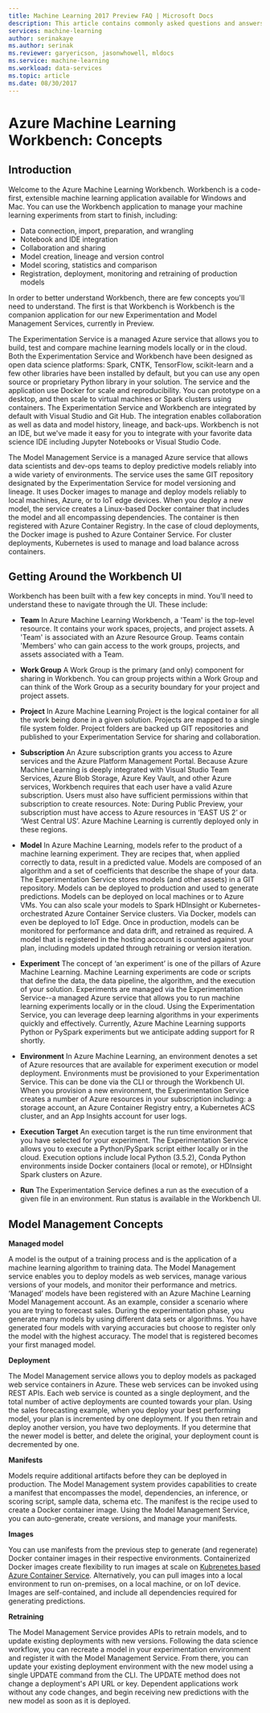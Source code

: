 ```yaml
---
title: Machine Learning 2017 Preview FAQ | Microsoft Docs
description: This article contains commonly asked questions and answers
services: machine-learning
author: serinakaye
ms.author: serinak
ms.reviewer: garyericson, jasonwhowell, mldocs
ms.service: machine-learning
ms.workload: data-services
ms.topic: article
ms.date: 08/30/2017 
---
```


# Azure Machine Learning Workbench: Concepts

## Introduction

Welcome to the Azure Machine Learning Workbench. Workbench is a code-first, extensible machine learning application available for Windows and Mac. You can use the Workbench application to manage your machine learning experiments from start to finish, including:
- Data connection, import, preparation, and wrangling 
- Notebook and IDE integration
- Collaboration and sharing
- Model creation, lineage and version control
- Model scoring, statistics and comparison
- Registration, deployment, monitoring and retraining of production models

In order to better understand Workbench, there are few concepts you'll need to understand. The first is that Workbench is  Workbench is the companion application for our new Experimentation and Model Management Services, currently in Preview. 

The Experimentation Service is a managed Azure service that allows you to build, test and compare machine learning models locally or in the cloud. Both the Experimentation Service and Workbench have been designed as open data science platforms:  Spark, CNTK, TensorFlow, scikit-learn and a few other libraries have been installed by default, but you can use any open source or proprietary Python library in your solution. The service and the application use Docker for scale and reproducibility. You can prototype on a desktop, and then scale to virtual machines or Spark clusters using containers. The Experimentation Service and Workbench are integrated by default with Visual Studio and Git Hub. The integration enables collaboration as well as data and model history, lineage, and back-ups. Workbench is not an IDE, but we've made it easy for you to integrate with your favorite data science IDE including Jupyter Notebooks or Visual Studio Code.   

The Model Management Service is a managed Azure service that allows data scientists and dev-ops teams to deploy predictive models reliably into a wide variety of environments. The service uses the same GIT repository designated by the Experimentation Service for model versioning and lineage. It uses Docker images to manage and deploy models reliably to local machines, Azure, or to IoT edge devices. When you deploy a new model, the service creates a Linux-based Docker container that includes the model and all encompassing dependencies. The container is then registered with Azure Container Registry. In the case of cloud deployments, the Docker image is pushed to Azure Container Service. For cluster deployments, Kubernetes is used to manage and load balance across containers. 

## Getting Around the Workbench UI

Workbench has been built with a few key concepts in mind. You'll need to understand these to navigate through the UI. These include:


- **Team** In Azure Machine Learning Workbench, a 'Team' is the top-level resource. It contains your work spaces, projects, and project assets. A 'Team' is associated with an Azure Resource Group. Teams contain 'Members' who can gain access to the work groups, projects, and assets associated with a Team. 


- **Work Group** A Work Group is the primary (and only) component for sharing in Workbench. You can group projects within a Work Group and can think of the Work Group as a security boundary for your project and project assets.  


- **Project** In Azure Machine Learning Project is the logical container for all the work being done in a given solution. Projects are mapped to a single file system folder. Project folders are backed up GIT repositories and published to your Experimentation Service for sharing and collaboration.  


- **Subscription** An Azure subscription grants you access to Azure services and the Azure Platform Management Portal. Because Azure Machine Learning is deeply integrated with Visual Studio Team Services, Azure Blob Storage, Azure Key Vault, and other Azure services, Workbench requires that each user have a valid Azure subscription. Users must also have sufficient permissions within that subscription to create resources. Note: During Public Preview, your subscription must have access to Azure resources in ‘EAST US 2’ or ‘West Central US’. Azure Machine Learning is currently deployed only in these regions.
 

- **Model** In Azure Machine Learning, models refer to the product of a machine learning experiment. They are recipes that, when applied correctly to data, result in a predicted value. Models are composed of an algorithm and a set of coefficients that describe the shape of your data. The Experimentation Service stores models (and other assets) in a GIT repository. Models can be deployed to production and used to generate predictions. Models can be deployed on local machines or to Azure VMs. You can also scale your models to Spark HDInsight or Kubernetes-orchestrated Azure Container Service clusters. Via Docker, models can even be deployed to IoT Edge. Once in production, models can be monitored for performance and data drift, and retrained as required. A model that is registered in the hosting account is counted against your plan, including models updated through retraining or version iteration.


- **Experiment** The concept of ‘an experiment’ is one of the pillars of Azure Machine Learning. Machine Learning experiments are code or scripts that define the data, the data pipeline, the algorithm, and the execution of your solution. Experiments are managed via the Experimentation Service--a managed Azure service that allows you to run machine learning experiments locally or in the cloud. Using the Experimentation Service, you can leverage deep learning algorithms in your experiments quickly and effectively. Currently, Azure Machine Learning supports Python or PySpark experiments but we anticipate adding support for R shortly. 

- **Environment** In Azure Machine Learning, an environment denotes a set of Azure resources that are available for experiment execution or model deployment. Environments must be provisioned to your Experimentation Service. This can be done via the CLI or through the Workbench UI. When you provision a new environment, the Experimentation Service creates a number of Azure resources in your subscription including: a storage account, an Azure Container Registry entry, a Kubernetes ACS cluster, and an App Insights account for user logs.  


- **Execution Target** An execution target is the run time environment that you have selected for your experiment. The Experimentation Service allows you to execute a Python/PySpark script either locally or in the cloud. Execution options include local Python (3.5.2), Conda Python environments inside Docker containers (local or remote), or HDInsight Spark clusters on Azure.

 
- **Run** The Experimentation Service defines a run as the execution of a given file in an environment. Run status is available in the Workbench UI. 


## Model Management Concepts

**Managed model**

A model is the output of a training process and is the application of a machine learning algorithm to training data. The Model Management service enables you to deploy models as web services, manage various versions of your models, and monitor their performance and metrics. ‘Managed’ models have been registered with an Azure Machine Learning Model Management account. As an example, consider a scenario where you are trying to forecast sales. During the experimentation phase, you generate many models by using different data sets or algorithms. You have generated four models with varying accuracies but choose to register only the model with the highest accuracy. The model that is registered becomes your first managed model.
 
**Deployment**

The Model Management service allows you to deploy models as packaged web service containers in Azure. These web services can be invoked using REST APIs. Each web service is counted as a single deployment, and the total number of active deployments are counted towards your plan. Using the sales forecasting example, when you deploy your best performing model, your plan is incremented by one deployment. If you then retrain and deploy another version, you have two deployments. If you determine that the newer model is better, and delete the original, your deployment count is decremented by one.  

**Manifests**

Models require additional artifacts before they can be deployed in production. The Model Management system provides capabilities to create a manifest that encompasses the model, dependencies, an inference, or scoring script, sample data, schema etc. The manifest is the  recipe used to create a Docker container image. Using the Model Management Service, you can auto-generate, create versions, and manage your manifests. 

**Images**

You can use manifests from the previous step to generate (and regenerate) Docker container images in their respective environments. Containerized Docker images create flexibility to run  images at scale on [Kubrenetes based Azure Container Service](https://docs.microsoft.com/en-us/azure/container-service/kubernetes/container-service-kubernetes-walkthrough). Alternatively, you can pull images into a local environment to run on-premises, on a local machine, or on IoT device. Images are self-contained, and include all dependencies required for generating predictions. 

**Retraining**

The Model Management Service provides APIs to retrain models, and to update existing deployments with new versions. Following the data science workflow, you can recreate a model in your experimentation environment and register it with the Model Management Service. From there, you can update your  existing deployment environment with the new model using a single UPDATE command from the CLI. The UPDATE method does not change a deployment's API URL or key. Dependent applications work without any code changes, and begin receiving new predictions with the new model as soon as it is deployed.


